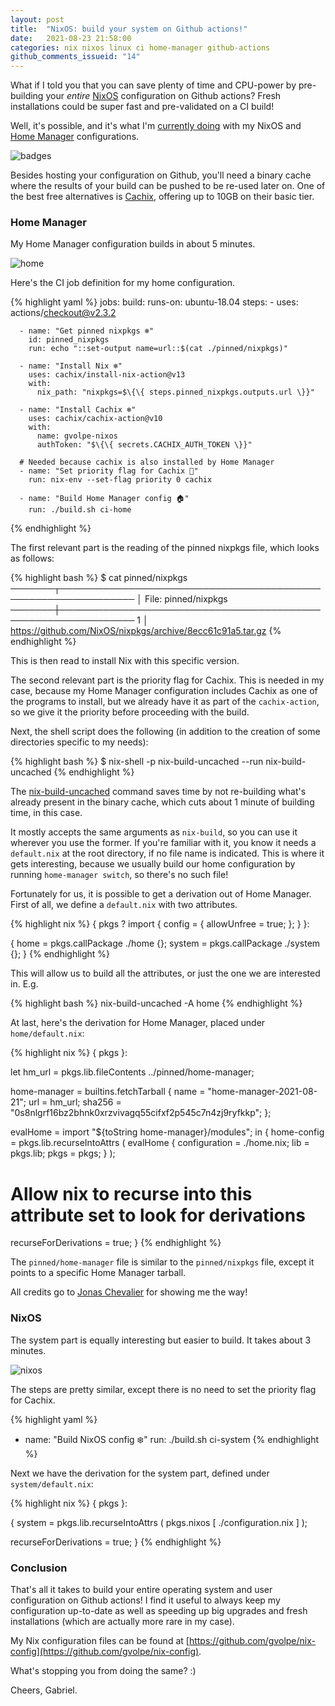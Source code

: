 ```yaml
---
layout: post
title:  "NixOS: build your system on Github actions!"
date:   2021-08-23 21:58:00
categories: nix nixos linux ci home-manager github-actions
github_comments_issueid: "14"
---
```


What if I told you that you can save plenty of time and CPU-power by pre-building your *entire* [NixOS](https://nixos.org/) configuration on Github actions? Fresh installations could be super fast and pre-validated on a CI build!

Well, it's possible, and it's what I'm [currently doing](https://github.com/gvolpe/nix-config) with my NixOS and [Home Manager](https://github.com/nix-community/home-manager) configurations.

![badges](../images/ci-badges.png)

Besides hosting your configuration on Github, you'll need a binary cache where the results of your build can be pushed to be re-used later on. One of the best free alternatives is [Cachix](https://www.cachix.org/), offering up to 10GB on their basic tier.

### Home Manager

My Home Manager configuration builds in about 5 minutes.

![home](../images/ci-home.png)

Here's the CI job definition for my home configuration.

{% highlight yaml %}
jobs:
  build:
    runs-on: ubuntu-18.04
    steps:
      - uses: actions/checkout@v2.3.2

      - name: "Get pinned nixpkgs ❄️"
        id: pinned_nixpkgs
        run: echo "::set-output name=url::$(cat ./pinned/nixpkgs)"

      - name: "Install Nix ❄️"
        uses: cachix/install-nix-action@v13
        with:
          nix_path: "nixpkgs=$\{\{ steps.pinned_nixpkgs.outputs.url \}}"

      - name: "Install Cachix ❄️"
        uses: cachix/cachix-action@v10
        with:
          name: gvolpe-nixos
          authToken: "$\{\{ secrets.CACHIX_AUTH_TOKEN \}}"

      # Needed because cachix is also installed by Home Manager
      - name: "Set priority flag for Cachix 🚩"
        run: nix-env --set-flag priority 0 cachix

      - name: "Build Home Manager config 🏠"
        run: ./build.sh ci-home
{% endhighlight %}

The first relevant part is the reading of the pinned nixpkgs file, which looks as follows:

{% highlight bash %}
$ cat pinned/nixpkgs
───────┬──────────────────────────────────────────────────────────────
       │ File: pinned/nixpkgs
───────┼──────────────────────────────────────────────────────────────
   1   │ https://github.com/NixOS/nixpkgs/archive/8ecc61c91a5.tar.gz
{% endhighlight %}

This is then read to install Nix with this specific version.

The second relevant part is the priority flag for Cachix. This is needed in my case, because my Home Manager configuration includes Cachix as one of the programs to install, but we already have it as part of the `cachix-action`, so we give it the priority before proceeding with the build.

Next, the shell script does the following (in addition to the creation of some directories specific to my needs):

{% highlight bash %}
$ nix-shell -p nix-build-uncached --run nix-build-uncached
{% endhighlight %}

The [nix-build-uncached](https://github.com/Mic92/nix-build-uncached) command saves time by not re-building what's already present in the binary cache, which cuts about 1 minute of building time, in this case.

It mostly accepts the same arguments as `nix-build`, so you can use it wherever you use the former. If you're familiar with it, you know it needs a `default.nix` at the root directory, if no file name is indicated. This is where it gets interesting, because we usually build our home configuration by running `home-manager switch`, so there's no such file!

Fortunately for us, it is possible to get a derivation out of Home Manager. First of all, we define a `default.nix` with two attributes.

{% highlight nix %}
{ pkgs ? import <nixpkgs> {
    config = { allowUnfree = true; };
  }
}:

{
  home = pkgs.callPackage ./home {};
  system = pkgs.callPackage ./system {};
}
{% endhighlight %}

This will allow us to build all the attributes, or just the one we are interested in. E.g.

{% highlight bash %}
nix-build-uncached -A home
{% endhighlight %}

At last, here's the derivation for Home Manager, placed under `home/default.nix`:

{% highlight nix %}
{ pkgs }:

let
  hm_url = pkgs.lib.fileContents ../pinned/home-manager;

  home-manager = builtins.fetchTarball {
    name   = "home-manager-2021-08-21";
    url    = hm_url;
    sha256 = "0s8nlgrf16bz2bhnk0xrzvivagq55cifxf2p545c7n4zj9ryfkkp";
  };

  evalHome = import "${toString home-manager}/modules";
in
{
  home-config = pkgs.lib.recurseIntoAttrs (
    evalHome {
      configuration = ./home.nix;
      lib = pkgs.lib;
      pkgs = pkgs;
    }
  );

  # Allow nix to recurse into this attribute set to look for derivations
  recurseForDerivations = true;
}
{% endhighlight %}

The `pinned/home-manager` file is similar to the `pinned/nixpkgs` file, except it points to a specific Home Manager tarball.

All credits go to [Jonas Chevalier](https://github.com/zimbatm) for showing me the way!

### NixOS

The system part is equally interesting but easier to build. It takes about 3 minutes.

![nixos](../images/ci-nixos.png)

The steps are pretty similar, except there is no need to set the priority flag for Cachix.

{% highlight yaml %}
- name: "Build NixOS config ❄️"
  run: ./build.sh ci-system
{% endhighlight %}

Next we have the derivation for the system part, defined under `system/default.nix`:

{% highlight nix %}
{ pkgs }:

{
  system = pkgs.lib.recurseIntoAttrs (
    pkgs.nixos [ ./configuration.nix ]
  );

  recurseForDerivations = true;
}
{% endhighlight %}

### Conclusion

That's all it takes to build your entire operating system and user configuration on Github actions! I find it useful to always keep my configuration up-to-date as well as speeding up big upgrades and fresh installations (which are actually more rare in my case).

My Nix configuration files can be found at [https://github.com/gvolpe/nix-config](https://github.com/gvolpe/nix-config).

What's stopping you from doing the same? :)

Cheers,
Gabriel.
